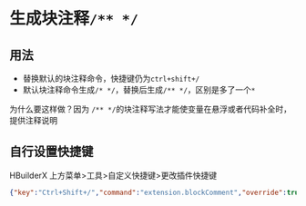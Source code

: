 # 生成块注释`/** */`

## 用法

- 替换默认的块注释命令，快捷键仍为`ctrl+shift+/`
- 默认块注释命令生成`/* */`，替换后生成`/** */`，区别是多了一个`*`

为什么要这样做？因为 `/** */`的块注释写法才能使变量在悬浮或者代码补全时，提供注释说明

## 自行设置快捷键

HBuilderX 上方菜单>工具>自定义快捷键>更改插件快捷键

```json
{"key":"Ctrl+Shift+/","command":"extension.blockComment","override":true }
```


 <git-talk/> 
